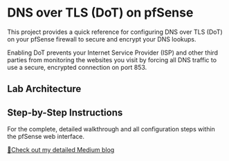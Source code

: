 
# DNS over TLS (DoT) on pfSense 


This project provides a quick reference for configuring DNS over TLS (DoT) on your pfSense firewall to secure and encrypt your DNS lookups.

Enabling DoT prevents your Internet Service Provider (ISP) and other third parties from monitoring the websites you visit by forcing all DNS traffic to use a secure, encrypted connection on port 853.



## Lab Architecture

## Step-by-Step Instructions
For the complete, detailed walkthrough and all configuration steps within the pfSense web interface.

[📖Check out my detailed Medium blog](https://medium.com/@uj03/easy-dns-over-tls-dot-setup-for-pfsense-a-step-by-step-privacy-guide-5b4b251c16b8)